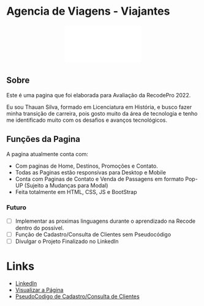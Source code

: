 # Agencia de Viagens - Viajantes

<p align="center"><img src="./src/png/logo-branca.svg" width="200" height="100" alt="Logo da Pagina"></p>

## Sobre

Este é uma pagina que foi elaborada para Avaliação da RecodePro 2022.

Eu sou Thauan Silva, formado em Licenciatura em História, e busco fazer minha transição de carreira, pois gosto muito da área de tecnologia e tenho me identificado muito com os desafios e avanços tecnológicos.

## Funções da Pagina

A pagina atualmente conta com:

- Com paginas de Home, Destinos, Promoções e Contato.
- Todas as Paginas estão responsivas para Desktop e Mobile
- Conta com Paginas de Contato e Venda de Passagens em formato Pop-UP (Sujeito a Mudanças para Modal)
- Feita totalmente em HTML, CSS, JS e BootStrap

### Futuro

- [ ] Implementar as proximas linguagens durante o aprendizado na Recode dentro do possivel.
- [ ] Função de Cadastro/Consulta de Clientes sem Pseudocódigo
- [ ] Divulgar o Projeto Finalizado no LinkedIn

# Links
- [LinkedIn](https://www.linkedin.com/in/devmagary/)
- [Visualizar a Página](https://devmagary.github.io/agencia-de-viagens-viajantes/)
- [PseudoCodigo de Cadastro/Consulta de Clientes]()
